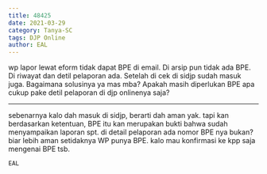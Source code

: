 ```yaml
---
title: 48425
date: 2021-03-29
category: Tanya-SC
tags: DJP Online
author: EAL
---
```


wp lapor lewat eform tidak dapat BPE di email. Di arsip pun tidak ada BPE. Di riwayat dan detil pelaporan ada. Setelah di cek di sidjp sudah masuk juga. Bagaimana solusinya ya mas mba? Apakah masih diperlukan BPE apa cukup pake detil pelaporan di djp onlinenya saja?

---

sebenarnya kalo dah masuk di sidjp, berarti dah aman yak. tapi kan berdasarkan ketentuan, BPE itu kan merupakan bukti bahwa sudah menyampaikan laporan spt. di detail pelaporan ada nomor BPE nya bukan? biar lebih aman setidaknya WP punya BPE. kalo mau konfirmasi ke kpp saja mengenai BPE tsb.

`EAL`
